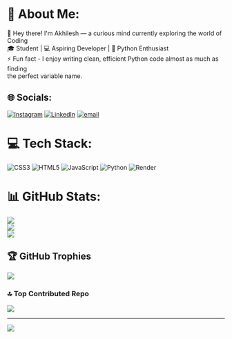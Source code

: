 # 💫 About Me:
👋 Hey there! I'm Akhilesh — a curious mind currently exploring the world of Coding<br>🎓 Student | 💻 Aspiring Developer | 🐍 Python Enthusiast<br>⚡ Fun fact - I enjoy writing clean, efficient Python code almost as much as finding<br>the perfect variable name.


## 🌐 Socials:
[![Instagram](https://img.shields.io/badge/Instagram-%23E4405F.svg?logo=Instagram&logoColor=white)](https://instagram.com/iblameakhilesh_) [![LinkedIn](https://img.shields.io/badge/LinkedIn-%230077B5.svg?logo=linkedin&logoColor=white)](https://linkedin.com/in/akhilesh-sappal-73b067368) [![email](https://img.shields.io/badge/Email-D14836?logo=gmail&logoColor=white)](mailto:akhileshcodes.tech@gmail.com) 

# 💻 Tech Stack:
![CSS3](https://img.shields.io/badge/css3-%231572B6.svg?style=for-the-badge&logo=css3&logoColor=white) ![HTML5](https://img.shields.io/badge/html5-%23E34F26.svg?style=for-the-badge&logo=html5&logoColor=white) ![JavaScript](https://img.shields.io/badge/javascript-%23323330.svg?style=for-the-badge&logo=javascript&logoColor=%23F7DF1E) ![Python](https://img.shields.io/badge/python-3670A0?style=for-the-badge&logo=python&logoColor=ffdd54) ![Render](https://img.shields.io/badge/Render-%46E3B7.svg?style=for-the-badge&logo=render&logoColor=white)
# 📊 GitHub Stats:
![](https://github-readme-stats.vercel.app/api?username=Akhilesh-Sappal&theme=codeSTACKr&hide_border=false&include_all_commits=false&count_private=false)<br/>
![](https://nirzak-streak-stats.vercel.app/?user=Akhilesh-Sappal&theme=codeSTACKr&hide_border=false)<br/>
![](https://github-readme-stats.vercel.app/api/top-langs/?username=Akhilesh-Sappal&theme=codeSTACKr&hide_border=false&include_all_commits=false&count_private=false&layout=compact)

## 🏆 GitHub Trophies
![](https://github-profile-trophy.vercel.app/?username=Akhilesh-Sappal&theme=radical&no-frame=true&no-bg=true&margin-w=4)

### 🔝 Top Contributed Repo
![](https://github-contributor-stats.vercel.app/api?username=Akhilesh-Sappal&limit=5&theme=codeSTACKr&combine_all_yearly_contributions=true)

---
[![](https://visitcount.itsvg.in/api?id=Akhilesh-Sappal&icon=2&color=0)](https://visitcount.itsvg.in)

<!-- Proudly created with GPRM ( https://gprm.itsvg.in ) -->
